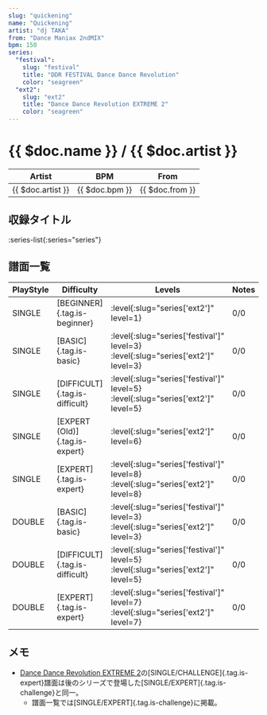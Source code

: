 ```yaml
---
slug: "quickening"
name: "Quickening"
artist: "dj TAKA"
from: "Dance Maniax 2ndMIX"
bpm: 150
series:
  "festival":
    slug: "festival"
    title: "DDR FESTIVAL Dance Dance Revolution"
    color: "seagreen"
  "ext2":
    slug: "ext2"
    title: "Dance Dance Revolution EXTREME 2"
    color: "seagreen"
---
```


# {{ $doc.name }} / {{ $doc.artist }}

|Artist|BPM|From|
|------|---|----|
|{{ $doc.artist }}|{{ $doc.bpm }}|{{ $doc.from }}|

## 収録タイトル

:series-list{:series="series"}

## 譜面一覧

|PlayStyle|Difficulty|Levels|Notes|Movie|
|---------|----------|------|-----|-----|
|SINGLE|[BEGINNER]{.tag.is-beginner}|:level{:slug="series['ext2']" level=1}|0/0||
|SINGLE|[BASIC]{.tag.is-basic}|:level{:slug="series['festival']" level=3} :level{:slug="series['ext2']" level=3}|0/0||
|SINGLE|[DIFFICULT]{.tag.is-difficult}|:level{:slug="series['festival']" level=5} :level{:slug="series['ext2']" level=5}|0/0||
|SINGLE|[EXPERT (Old)]{.tag.is-expert}|:level{:slug="series['ext2']" level=6}|0/0||
|SINGLE|[EXPERT]{.tag.is-expert}|:level{:slug="series['festival']" level=8} :level{:slug="series['ext2']" level=8}|0/0||
|DOUBLE|[BASIC]{.tag.is-basic}|:level{:slug="series['festival']" level=3} :level{:slug="series['ext2']" level=3}|0/0||
|DOUBLE|[DIFFICULT]{.tag.is-difficult}|:level{:slug="series['festival']" level=5} :level{:slug="series['ext2']" level=5}|0/0||
|DOUBLE|[EXPERT]{.tag.is-expert}|:level{:slug="series['festival']" level=7} :level{:slug="series['ext2']" level=7}|0/0||

## メモ

- [Dance Dance Revolution EXTREME 2](/series/ext)の[SINGLE/CHALLENGE]{.tag.is-expert}譜面は後のシリーズで登場した[SINGLE/EXPERT]{.tag.is-challenge}と同一。
  - 譜面一覧では[SINGLE/EXPERT]{.tag.is-challenge}に掲載。
